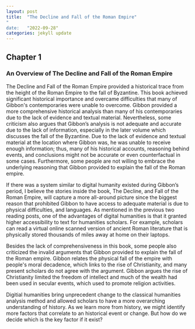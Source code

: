 ```yaml
---
layout: post
title:  "The Decline and Fall of the Roman Empire"
"
date:   "2022-09-28"
categories: jekyll update
---
```

## Chapter 1 ##
### An Overview of The Decline and Fall of the Roman Empire ###

The Decline and Fall of the Roman Empire provided a historical trace from the height of the Roman Empire to the fall of Byzantine. This book achieved significant historical importance and overcame difficulties that many of Gibbon's contemporaries were unable to overcome. Gibbon provided a more comprehensive historical analysis than many of his contemporaries due to the lack of evidence and textual material. Nevertheless, some criticism also argues that Gibbon’s analysis is not adequate and accurate due to the lack of information, especially in the later volume which discusses the fall of the Byzantine. Due to the lack of evidence and textual material at the location where Gibbon was, he was unable to receive enough information; thus, many of his historical accounts, reasoning behind events, and conclusions might not be accurate or even counterfactual in some cases. Furthermore, some people are not willing to embrace the underlying reasoning that Gibbon provided to explain the fall of the Roman empire.

If there was a system similar to digital humanity existed during Gibbon’s period, I believe the stories inside the book, The Decline, and Fall of the Roman Empire, will capture a more all-around picture since the biggest reason that prohibited Gibbon to have access to adequate material is due to physical difficulties, and languages. As mentioned in the previous two reading posts, one of the advantages of digital humanities is that it granted higher accessibility to text for humanities scholars. For example, scholars can read a virtual online scanned version of ancient Roman literature that is physically stored thousands of miles away at home on their laptops.
   
Besides the lack of comprehensiveness in this book, some people also criticized the invalid arguments that Gibbon provided to explain the fall of the Roman empire. Gibbon relates the physical fall of the empire with people's moral decadence, which links to the rise of Christianity, and many present scholars do not agree with the argument. Gibbon argues the rise of Christianity limited the freedom of intellect and much of the wealth had been used in secular events, which used to promote religion activities.  

Digitial humanities bring unprecedent change to the classical humanities analysis method and allowed scholars to have a more overarching understanding of history. As we learn more from history, we might identify more factors that correlate to an historical event or change. But how do we decide which is the key factor if it exist? 